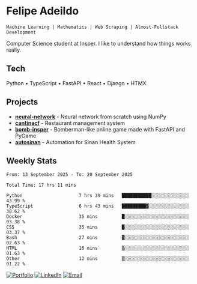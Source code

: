 # Felipe Adeildo

```
Machine Learning | Mathematics | Web Scraping | Almost-Fullstack Development
```

Computer Science student at Insper. I like to understand how things works really.

## Tech
Python • TypeScript • FastAPI • React • Django • HTMX

## Projects
- **[neural-network](https://github.com/felipeadeildo/neural-network)** - Neural network from scratch using NumPy
- **[cantinacf](https://github.com/felipeadeildo/cantinacf)** - Restaurant management system
- **[bomb-insper](https://github.com/insper-dev/bomb)** - Bomberman-like online game made with FastAPI and PyGame 
- **[autosinan](https://github.com/felipeadeildo/autosinan)** - Automation for Sinan Health System

## Weekly Stats
<!--START_SECTION:waka-->

```ansi
From: 13 September 2025 - To: 20 September 2025

Total Time: 17 hrs 11 mins

Python                     7 hrs 39 mins   ███████████░░░░░░░░░░░░░░   43.99 %
TypeScript                 6 hrs 43 mins   █████████▓░░░░░░░░░░░░░░░   38.62 %
Docker                     35 mins         █░░░░░░░░░░░░░░░░░░░░░░░░   03.38 %
CSS                        35 mins         █░░░░░░░░░░░░░░░░░░░░░░░░   03.37 %
Bash                       27 mins         ▓░░░░░░░░░░░░░░░░░░░░░░░░   02.63 %
HTML                       16 mins         ▒░░░░░░░░░░░░░░░░░░░░░░░░   01.63 %
Other                      12 mins         ▒░░░░░░░░░░░░░░░░░░░░░░░░   01.22 %
```

<!--END_SECTION:waka-->

[![Portfolio](https://img.shields.io/badge/felipeadeildo.com-FF6B6B?style=flat-square&logo=firefox&logoColor=white)](https://felipeadeildo.com)
[![LinkedIn](https://img.shields.io/badge/LinkedIn-0077B5?style=flat-square&logo=linkedin&logoColor=white)](https://linkedin.com/in/felipeadeildo)
[![Email](https://img.shields.io/badge/Email-D14836?style=flat-square&logo=gmail&logoColor=white)](mailto:contato@felipeadeildo.com)
